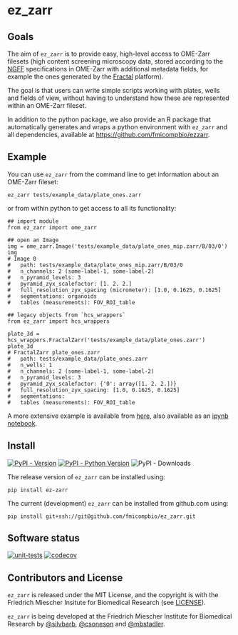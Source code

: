 # ez_zarr

## Goals
The aim of `ez_zarr` is to provide easy, high-level access
to OME-Zarr filesets (high content screening microscopy data, stored
according to the [NGFF](https://ngff.openmicroscopy.org/latest/)
specifications in OME-Zarr with additional metadata fields, for
example the ones generated by the [Fractal](https://fractal-analytics-platform.github.io/) platform).

The goal is that users can write simple scripts working with plates,
wells and fields of view, without having to understand how these
are represented within an OME-Zarr fileset.

In addition to the python package, we also provide an R package
that automatically generates and wraps a python environment with
`ez_zarr` and all dependencies, available at https://github.com/fmicompbio/ezzarr.

## Example
You can use `ez_zarr` from the command line to get information about an OME-Zarr fileset:
```
ez_zarr tests/example_data/plate_ones.zarr
```

or from within python to get access to all its functionality:
```
## import module
from ez_zarr import ome_zarr

## open an Image
img = ome_zarr.Image('tests/example_data/plate_ones_mip.zarr/B/03/0')
img
# Image 0
#   path: tests/example_data/plate_ones_mip.zarr/B/03/0
#   n_channels: 2 (some-label-1, some-label-2)
#   n_pyramid_levels: 3
#   pyramid_zyx_scalefactor: [1. 2. 2.]
#   full_resolution_zyx_spacing (micrometer): [1.0, 0.1625, 0.1625]
#   segmentations: organoids
#   tables (measurements): FOV_ROI_table

## legacy objects from `hcs_wrappers`
from ez_zarr import hcs_wrappers

plate_3d = hcs_wrappers.FractalZarr('tests/example_data/plate_ones.zarr')
plate_3d
# FractalZarr plate_ones.zarr
#   path: tests/example_data/plate_ones.zarr
#   n_wells: 1
#   n_channels: 2 (some-label-1, some-label-2)
#   n_pyramid_levels: 3
#   pyramid_zyx_scalefactor: {'0': array([1. 2. 2.])}
#   full_resolution_zyx_spacing: [1.0, 0.1625, 0.1625]
#   segmentations: 
#   tables (measurements): FOV_ROI_table

```

A more extensive example is available from [here](https://fmicompbio.github.io/ez_zarr/getting_started_Image/), also available as an [ipynb notebook](https://fmicompbio.github.io/ez_zarr/getting_started_Image.ipynb).

## Install
[![PyPI - Version](https://img.shields.io/pypi/v/ez-zarr.svg?logo=pypi&label=PyPI&logoColor=gold)](https://pypi.org/project/ez-zarr/)
[![PyPI - Python Version](https://img.shields.io/pypi/pyversions/ez-zarr.svg?logo=python&label=Python&logoColor=gold)](https://pypi.org/project/ez-zarr/)
![PyPI - Downloads](https://img.shields.io/pypi/dm/ez-zarr)

The release version of `ez_zarr` can be installed using:
```
pip install ez-zarr
```

The current (development) `ez_zarr` can be installed from github.com using:
```
pip install git+ssh://git@github.com/fmicompbio/ez_zarr.git
```

## Software status
[![unit-tests](https://github.com/fmicompbio/ez_zarr/actions/workflows/test_and_deploy.yaml/badge.svg)](https://github.com/fmicompbio/ez_zarr/actions/workflows/test_and_deploy.yaml)
[![codecov](https://codecov.io/gh/fmicompbio/ez_zarr/graph/badge.svg)](https://codecov.io/gh/fmicompbio/ez_zarr)

## Contributors and License
`ez_zarr` is released under the MIT License, and the copyright
is with the Friedrich Miescher Insitute for Biomedical Research
(see [LICENSE](https://github.com/fmicompbio/ez_zarr/blob/main/LICENSE)).

`ez_zarr` is being developed at the Friedrich Miescher Institute for
Biomedical Research by [@silvbarb](https://github.com/silvbarb), [@csoneson](https://github.com/csoneson) and [@mbstadler](https://github.com/mbstadler).